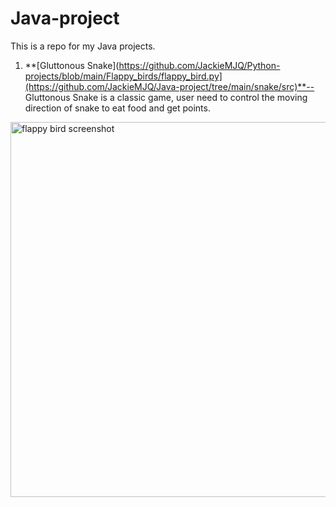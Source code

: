# Java-project
This is a repo for my Java projects.

1. **[Gluttonous Snake](https://github.com/JackieMJQ/Python-projects/blob/main/Flappy_birds/flappy_bird.py](https://github.com/JackieMJQ/Java-project/tree/main/snake/src)**--
Gluttonous Snake is a classic game, user need to control the moving direction of snake to eat food and get points.
<img src='https://github.com/JackieMJQ/Java-project/assets/97369797/04403a07-b6bf-4be9-8f4b-9437644aac3b' width='600' alt='flappy bird screenshot'/>
